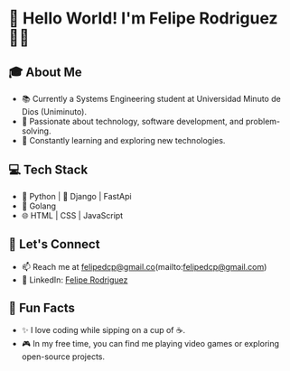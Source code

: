 # 👋 Hello World! I'm Felipe Rodriguez 👨‍💻

## 🎓 About Me
- 📚 Currently a Systems Engineering student at Universidad Minuto de Dios (Uniminuto).
- 🌱 Passionate about technology, software development, and problem-solving.
- 🚀 Constantly learning and exploring new technologies.

## 💻 Tech Stack
- 🐍 Python | 🚀 Django | FastApi
- 🐹 Golang
- 🌐 HTML | CSS | JavaScript

## 🤝 Let's Connect
- 📫 Reach me at felipedcp@gmail.co(mailto:felipedcp@gmail.com)
- 🔗 LinkedIn: [Felipe Rodriguez](https://www.linkedin.com/in/felipe-andres-rodriguez-urriago-284429151/)


## 🌟 Fun Facts
- ✨ I love coding while sipping on a cup of ☕.
- 🎮 In my free time, you can find me playing video games or exploring open-source projects.
